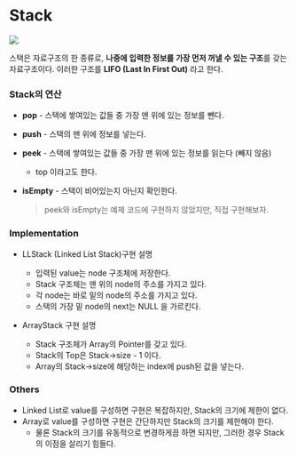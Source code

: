 # Stack

![](https://res.cloudinary.com/practicaldev/image/fetch/s--GS1k4iwx--/c_limit%2Cf_auto%2Cfl_progressive%2Cq_auto%2Cw_880/https://thepracticaldev.s3.amazonaws.com/i/l8r4ic2gedi0j9obd7ix.jpg)

스택은 자료구조의 한 종류로, **나중에 입력한 정보를 가장 먼저 꺼낼 수 있는 구조**를 갖는 자료구조이다. 이러한 구조를 **LIFO (Last In First Out)** 라고 한다. 



### Stack의 연산

- **pop** - 스택에 쌓여있는 값들 중 가장 맨 위에 있는 정보를 뺀다.

- **push** - 스택의 맨 위에 정보를 넣는다.

- **peek** - 스택에 쌓여있는 값들 중 가장 맨 위에 있는 정보를 읽는다 (빼지 않음)

  - top 이라고도 한다.

- **isEmpty** - 스택이 비어있는지 아닌지 확인한다.

  > peek와 isEmpty는 예제 코드에 구현하지 않았지만, 직접 구현해보자. 



### Implementation

- LLStack (Linked List Stack)구현 설명
  - 입력된 value는 node 구조체에 저장한다.
  - Stack 구조체는 맨 위의 node의 주소를 가지고 있다.
  - 각 node는 바로 밑의 node의 주소를 가지고 있다.
  - 스택의 가장 밑 node의 next는 NULL 을 가르킨다.

- ArrayStack 구현 설명
  - Stack 구조체가 Array의 Pointer를 갖고 있다.
  - Stack의 Top은 Stack->size - 1 이다.
  - Array의 Stack->size에 해당하는 index에 push된 값을 넣는다.



### Others

- Linked List로 value를 구성하면 구현은 복잡하지만, Stack의 크기에 제한이 없다.
- Array로 value를 구성하면 구현은 간단하지만 Stack의 크기를 제한해야 한다.
  - 물론 Stack의 크기를 유동적으로 변경하게끔 하면 되지만, 그러한 경우 Stack의 이점을 살리기 힘들다.

